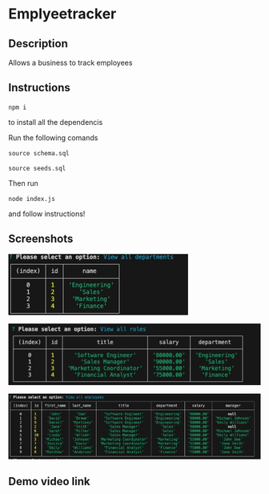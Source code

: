 # Emplyeetracker

## Description 

Allows a business to track employees

## Instructions 

 <pre><code>npm i</code></pre> to install all the dependencis 
 
Run the following comands

<pre><code>source schema.sql </code></pre>
<pre><code>source seeds.sql </code></pre>

Then run

<pre><code>node index.js </code></pre> 

and follow instructions!

## Screenshots 

![Departments](./images/departmens.jpg)

![Roles](./images/roles.jpg)

![Employees](./images/employees.jpg)

## Demo video link 

